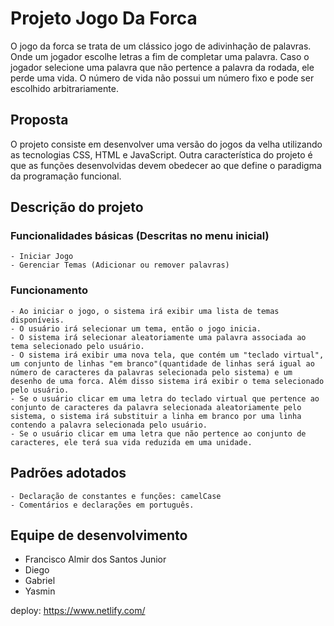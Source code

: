 # Projeto Jogo Da Forca
O jogo da forca se trata de um clássico jogo de adivinhação de palavras. Onde um jogador escolhe letras a fim de completar uma palavra. Caso o jogador selecione uma palavra que não pertence a palavra da rodada, ele perde uma vida. O número de vida não possui um número fixo e pode ser escolhido arbitrariamente.
## Proposta
O projeto consiste em desenvolver uma versão do jogos da velha utilizando as tecnologias CSS, HTML e JavaScript.
Outra característica do projeto é que as funções desenvolvidas devem obedecer ao que define o paradigma da programação funcional.

## Descrição do projeto
### Funcionalidades básicas (Descritas no menu inicial)
    - Iniciar Jogo
    - Gerenciar Temas (Adicionar ou remover palavras)

### Funcionamento
    - Ao iniciar o jogo, o sistema irá exibir uma lista de temas disponíveis.
    - O usuário irá selecionar um tema, então o jogo inicia.
    - O sistema irá selecionar aleatoriamente uma palavra associada ao tema selecionado pelo usuário.
    - O sistema irá exibir uma nova tela, que contém um "teclado virtual", um conjunto de linhas "em branco"(quantidade de linhas será igual ao número de caracteres da palavras selecionada pelo sistema) e um desenho de uma forca. Além disso sistema irá exibir o tema selecionado pelo usuário.
    - Se o usuário clicar em uma letra do teclado virtual que pertence ao conjunto de caracteres da palavra selecionada aleatoriamente pelo sistema, o sistema irá substituir a linha em branco por uma linha contendo a palavra selecionada pelo usuário.
    - Se o usuário clicar em uma letra que não pertence ao conjunto de caracteres, ele terá sua vida reduzida em uma unidade.

## Padrões adotados
    - Declaração de constantes e funções: camelCase
    - Comentários e declarações em português.
## Equipe de desenvolvimento
- Francisco Almir dos Santos Junior
- Diego
- Gabriel
- Yasmin

deploy: https://www.netlify.com/
